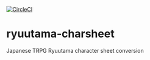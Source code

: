 [![CircleCI](https://circleci.com/gh/oldgeese/ryuutama-charsheet/tree/master.svg?style=shield)](https://circleci.com/gh/oldgeese/ryuutama-charsheet/tree/master)

# ryuutama-charsheet
Japanese TRPG Ryuutama character sheet conversion
